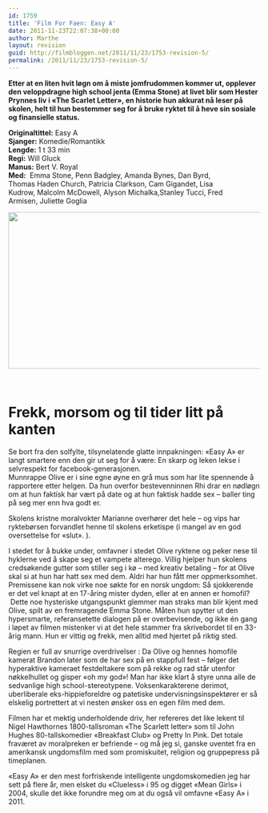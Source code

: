 ```yaml
---
id: 1759
title: 'Film For Faen: Easy A'
date: 2011-11-23T22:07:38+00:00
author: Marthe
layout: revision
guid: http://filmbloggen.net/2011/11/23/1753-revision-5/
permalink: /2011/11/23/1753-revision-5/
---
```

**Etter at en liten hvit løgn om å miste jomfrudommen kommer ut, opplever den veloppdragne high school jenta (Emma Stone) at livet blir som Hester Prynnes liv i &laquo;The Scarlet Letter&raquo;, en historie hun akkurat nå leser på skolen, helt til hun bestemmer seg for å bruke ryktet til å heve sin sosiale og finansielle status.**

**Originaltittel:** Easy A  
**Sjanger:** Komedie/Romantikk  
**Lengde:** 1 t 33 min  
**Regi:** Will Gluck  
**Manus:** Bert V. Royal  
**Med:**  Emma Stone, Penn Badgley, Amanda Bynes, Dan Byrd, Thomas Haden Church, Patricia Clarkson, Cam Gigandet, Lisa Kudrow, Malcolm McDowell, Alyson Michalka,Stanley Tucci, Fred Armisen, Juliette Goglia

<a href="http://filmbloggen.net/2011/11/23/film-for-faen-easy-a/easya-1293279011/" rel="attachment wp-att-1754"><img class="alignnone size-full wp-image-1754" src="http://filmbloggen.net/wp-content/uploads//2011/11/easya-1293279011.jpg" alt="" width="529" height="313" /></a>

&nbsp;

# Frekk, morsom og til tider litt på kanten

Se bort fra den solfylte, tilsynelatende glatte innpakningen: «Easy A» er langt smartere enn den gir ut seg for å være: En skarp og leken lekse i selvrespekt for facebook-generasjonen.  
Munnrappe Olive er i sine egne øyne en grå mus som har lite spennende å rapportere etter helgen. Da hun overfor bestevenninnen Rhi drar en nødløgn om at hun faktisk har vært på date og at hun faktisk hadde sex &#8211; baller ting på seg mer enn hva godt er.

Skolens kristne moralvokter Marianne overhører det hele &#8211; og vips har ryktebørsen forvandlet henne til skolens erketispe (i mangel av en god oversettelse for &laquo;slut&raquo;. ).

I stedet for å bukke under, omfavner i stedet Olive ryktene og peker nese til hyklerne ved å skape seg et vampete alterego. Villig hjelper hun skolens credsøkende gutter som stiller seg i kø &#8211; med kreativ betaling &#8211; for at Olive skal si at hun har hatt sex med dem. Aldri har hun fått mer oppmerksomhet.  
Premissene kan nok virke noe søkte for en norsk ungdom: Så sjokkerende er det vel knapt at en 17-åring mister dyden, eller at en annen er homofil?  Dette noe hysteriske utgangspunkt glemmer man straks man blir kjent med Olive, spilt av en fremragende Emma Stone. Måten hun spytter ut den hypersmarte, referansetette dialogen på er overbevisende, og ikke én gang i løpet av filmen mistenker vi at det hele stammer fra skrivebordet til en 33-årig mann. Hun er vittig og frekk, men alltid med hjertet på riktig sted.

Regien er full av snurrige overdrivelser : Da Olive og hennes homofile kamerat Brandon later som de har sex på en stappfull fest &#8211; følger det hyperaktive kameraet festdeltakere som på rekke og rad står utenfor nøkkelhullet og gisper «oh my god»! Man har ikke klart å styre unna alle de sedvanlige high school-stereotypene. Voksenkarakterene derimot, uberliberale eks-hippieforeldre og patetiske undervisningsinspektører er så elskelig portrettert at vi nesten ønsker oss en egen film med dem.

Filmen har et mektig underholdende driv, her refereres det like lekent til Nigel Hawthornes 1800-tallsroman «The Scarlett letter» som til John Hughes 80-tallskomedier «Breakfast Club» og Pretty In Pink. Det totale fraværet av moralpreken er befriende &#8211; og må jeg si, ganske uventet fra en amerikansk ungdomsfilm med som promiskuitet, religion og gruppepress på timeplanen.

«Easy A» er den mest forfriskende intelligente ungdomskomedien jeg har sett på flere år, men elsket du «Clueless» i 95 og digget «Mean Girls» i 2004, skulle det ikke forundre meg om at du også vil omfavne «Easy A» i 2011.